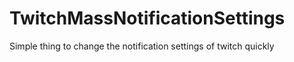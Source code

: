 # TwitchMassNotificationSettings
Simple thing to change the notification settings of twitch quickly

